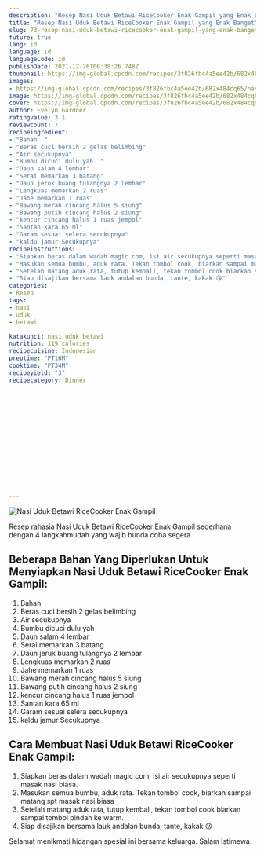 ```yaml
---
description: "Resep Nasi Uduk Betawi RiceCooker Enak Gampil yang Enak Banget"
title: "Resep Nasi Uduk Betawi RiceCooker Enak Gampil yang Enak Banget"
slug: 73-resep-nasi-uduk-betawi-ricecooker-enak-gampil-yang-enak-banget
future: true
lang: id
language: id
languageCode: id
publishDate: 2021-12-26T06:38:26.748Z 
thumbnail: https://img-global.cpcdn.com/recipes/3f826fbc4a5ee42b/682x484cq65/nasi-uduk-betawi-ricecooker-enak-gampil-foto-resep-utama.png
images:
- https://img-global.cpcdn.com/recipes/3f826fbc4a5ee42b/682x484cq65/nasi-uduk-betawi-ricecooker-enak-gampil-foto-resep-utama.png
image: https://img-global.cpcdn.com/recipes/3f826fbc4a5ee42b/682x484cq65/nasi-uduk-betawi-ricecooker-enak-gampil-foto-resep-utama.png
cover: https://img-global.cpcdn.com/recipes/3f826fbc4a5ee42b/682x484cq65/nasi-uduk-betawi-ricecooker-enak-gampil-foto-resep-utama.png
author: Evelyn Gardner
ratingvalue: 3.1
reviewcount: 7
recipeingredient:
- "Bahan  "
- "Beras cuci bersih 2 gelas belimbing"
- "Air secukupnya"
- "Bumbu dicuci dulu yah  "
- "Daun salam 4 lembar"
- "Serai memarkan 3 batang"
- "Daun jeruk buang tulangnya 2 lembar"
- "Lengkuas memarkan 2 ruas"
- "Jahe memarkan 1 ruas"
- "Bawang merah cincang halus 5 siung"
- "Bawang putih cincang halus 2 siung"
- "kencur cincang halus 1 ruas jempol"
- "Santan kara 65 ml"
- "Garam sesuai selera secukupnya"
- "kaldu jamur Secukupnya"
recipeinstructions:
- "Siapkan beras dalam wadah magic com, isi air secukupnya seperti masak nasi biasa."
- "Masukan semua bumbu, aduk rata. Tekan tombol cook, biarkan sampai matang spt masak nasi biasa"
- "Setelah matang aduk rata, tutup kembali, tekan tombol cook biarkan sampai tombol pindah ke warm."
- "Siap disajikan bersama lauk andalan bunda, tante, kakak 😘"
categories:
- Resep
tags:
- nasi
- uduk
- betawi

katakunci: nasi uduk betawi 
nutrition: 119 calories
recipecuisine: Indonesian
preptime: "PT16M"
cooktime: "PT34M"
recipeyield: "3"
recipecategory: Dinner


     
    
    
    
    
    
    
    
    
    
    
      
    
---
```



![Nasi Uduk Betawi RiceCooker Enak Gampil](https://img-global.cpcdn.com/recipes/3f826fbc4a5ee42b/682x484cq65/nasi-uduk-betawi-ricecooker-enak-gampil-foto-resep-utama.png)

Resep rahasia Nasi Uduk Betawi RiceCooker Enak Gampil  sederhana dengan 4 langkahmudah yang wajib bunda coba segera

<!--inarticleads1-->

## Beberapa Bahan Yang Diperlukan Untuk Menyiapkan Nasi Uduk Betawi RiceCooker Enak Gampil:

1. Bahan  
1. Beras cuci bersih 2 gelas belimbing
1. Air secukupnya
1. Bumbu dicuci dulu yah  
1. Daun salam 4 lembar
1. Serai memarkan 3 batang
1. Daun jeruk buang tulangnya 2 lembar
1. Lengkuas memarkan 2 ruas
1. Jahe memarkan 1 ruas
1. Bawang merah cincang halus 5 siung
1. Bawang putih cincang halus 2 siung
1. kencur cincang halus 1 ruas jempol
1. Santan kara 65 ml
1. Garam sesuai selera secukupnya
1. kaldu jamur Secukupnya



<!--inarticleads2-->

## Cara Membuat Nasi Uduk Betawi RiceCooker Enak Gampil:

1. Siapkan beras dalam wadah magic com, isi air secukupnya seperti masak nasi biasa.
1. Masukan semua bumbu, aduk rata. Tekan tombol cook, biarkan sampai matang spt masak nasi biasa
1. Setelah matang aduk rata, tutup kembali, tekan tombol cook biarkan sampai tombol pindah ke warm.
1. Siap disajikan bersama lauk andalan bunda, tante, kakak 😘




Selamat menikmati hidangan spesial ini bersama keluarga. Salam Istimewa.
